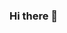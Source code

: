 ### Hi there 👋

<!--
**Promiz10/Promiz10** is a ✨ _special_ ✨ repository because its `README.md` (this file) appears on your GitHub profile.

Here are some ideas to get you started:

- 👋 Hi there, my name is Promise Amaku
- 👀 I'm a Data Analyst and Data Scientist
- 🌱 I use Python, SQL and BI Tools like Tableau and Cognos Analytics to get insights from data
- 🌱 I’m currently learning  Machine Learning
- 😄 When I'm not coding, I'm watching movies, music or watching documentaries on Youtube
- 📫 I am available for Dta Analyst and Data Science roles
- 📫 How to reach me: Emal: promiseamaku@gmail.com Linkedin: @Promise Amaku
